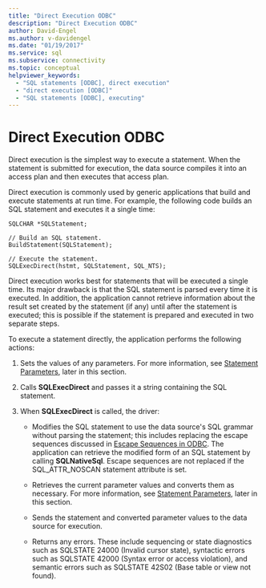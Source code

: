 ```yaml
---
title: "Direct Execution ODBC"
description: "Direct Execution ODBC"
author: David-Engel
ms.author: v-davidengel
ms.date: "01/19/2017"
ms.service: sql
ms.subservice: connectivity
ms.topic: conceptual
helpviewer_keywords:
  - "SQL statements [ODBC], direct execution"
  - "direct execution [ODBC]"
  - "SQL statements [ODBC], executing"
---
```

# Direct Execution ODBC
Direct execution is the simplest way to execute a statement. When the statement is submitted for execution, the data source compiles it into an access plan and then executes that access plan.  
  
 Direct execution is commonly used by generic applications that build and execute statements at run time. For example, the following code builds an SQL statement and executes it a single time:  
  
```  
SQLCHAR *SQLStatement;  
  
// Build an SQL statement.  
BuildStatement(SQLStatement);  
  
// Execute the statement.  
SQLExecDirect(hstmt, SQLStatement, SQL_NTS);  
```  
  
 Direct execution works best for statements that will be executed a single time. Its major drawback is that the SQL statement is parsed every time it is executed. In addition, the application cannot retrieve information about the result set created by the statement (if any) until after the statement is executed; this is possible if the statement is prepared and executed in two separate steps.  
  
 To execute a statement directly, the application performs the following actions:  
  
1.  Sets the values of any parameters. For more information, see [Statement Parameters](../../../odbc/reference/develop-app/statement-parameters.md), later in this section.  
  
2.  Calls **SQLExecDirect** and passes it a string containing the SQL statement.  
  
3.  When **SQLExecDirect** is called, the driver:  
  
    -   Modifies the SQL statement to use the data source's SQL grammar without parsing the statement; this includes replacing the escape sequences discussed in [Escape Sequences in ODBC](../../../odbc/reference/develop-app/escape-sequences-in-odbc.md). The application can retrieve the modified form of an SQL statement by calling **SQLNativeSql**. Escape sequences are not replaced if the SQL_ATTR_NOSCAN statement attribute is set.  
  
    -   Retrieves the current parameter values and converts them as necessary. For more information, see [Statement Parameters](../../../odbc/reference/develop-app/statement-parameters.md), later in this section.  
  
    -   Sends the statement and converted parameter values to the data source for execution.  
  
    -   Returns any errors. These include sequencing or state diagnostics such as SQLSTATE 24000 (Invalid cursor state), syntactic errors such as SQLSTATE 42000 (Syntax error or access violation), and semantic errors such as SQLSTATE 42S02 (Base table or view not found).
